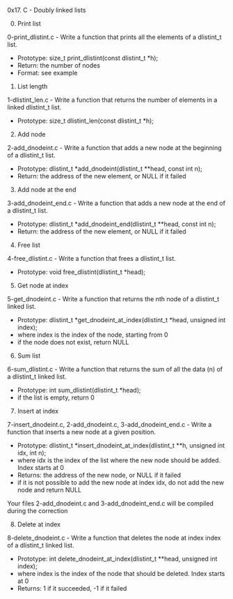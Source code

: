 0x17. C - Doubly linked lists

0. Print list

0-print_dlistint.c - Write a function that prints all the elements of a dlistint_t list.

- Prototype: size_t print_dlistint(const dlistint_t *h);
- Return: the number of nodes
- Format: see example


1. List length

1-dlistint_len.c - Write a function that returns the number of elements in a linked dlistint_t list.

- Prototype: size_t dlistint_len(const dlistint_t *h);


2. Add node

2-add_dnodeint.c - Write a function that adds a new node at the beginning of a dlistint_t list.

- Prototype: dlistint_t *add_dnodeint(dlistint_t **head, const int n);
- Return: the address of the new element, or NULL if it failed


3. Add node at the end

3-add_dnodeint_end.c - Write a function that adds a new node at the end of a dlistint_t list.

- Prototype: dlistint_t *add_dnodeint_end(dlistint_t **head, const int n);
- Return: the address of the new element, or NULL if it failed


4. Free list

4-free_dlistint.c - Write a function that frees a dlistint_t list.

- Prototype: void free_dlistint(dlistint_t *head);


5. Get node at index

5-get_dnodeint.c - Write a function that returns the nth node of a dlistint_t linked list.

- Prototype: dlistint_t *get_dnodeint_at_index(dlistint_t *head, unsigned int index);
- where index is the index of the node, starting from 0
- if the node does not exist, return NULL


6. Sum list

6-sum_dlistint.c - Write a function that returns the sum of all the data (n) of a dlistint_t linked list.

- Prototype: int sum_dlistint(dlistint_t *head);
- if the list is empty, return 0


7. Insert at index

7-insert_dnodeint.c, 2-add_dnodeint.c, 3-add_dnodeint_end.c - Write a function that inserts a new node at a given position.

- Prototype: dlistint_t *insert_dnodeint_at_index(dlistint_t **h, unsigned int idx, int n);
- where idx is the index of the list where the new node should be added. Index starts at 0
- Returns: the address of the new node, or NULL if it failed
- if it is not possible to add the new node at index idx, do not add the new node and return NULL

Your files 2-add_dnodeint.c and 3-add_dnodeint_end.c will be compiled during the correction


8. Delete at index

8-delete_dnodeint.c - Write a function that deletes the node at index index of a dlistint_t linked list.

- Prototype: int delete_dnodeint_at_index(dlistint_t **head, unsigned int index);
- where index is the index of the node that should be deleted. Index starts at 0
- Returns: 1 if it succeeded, -1 if it failed
